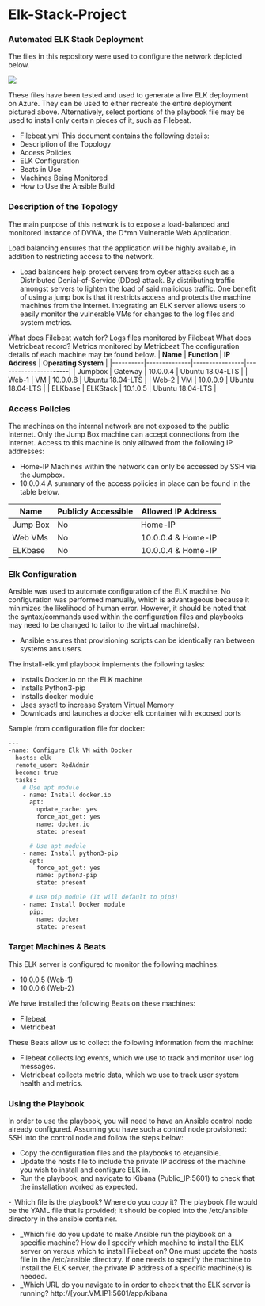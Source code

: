 # Elk-Stack-Project
### Automated ELK Stack Deployment
The files in this repository were used to configure the network depicted below.

![](diagrams/networkdiagram.jpg)
 
These files have been tested and used to generate a live ELK deployment on Azure. They can be used to either recreate the entire deployment pictured above. Alternatively, select portions of the playbook file may be used to install only certain pieces of it, such as Filebeat.
-	Filebeat.yml 
This document contains the following details:
-	Description of the Topology 
-	Access Policies
-	ELK Configuration
-	Beats in Use
-	Machines Being Monitored
-	How to Use the Ansible Build
### Description of the Topology
The main purpose of this network is to expose a load-balanced and monitored instance of DVWA, the D*mn Vulnerable Web Application.

Load balancing ensures that the application will be highly available, in addition to restricting access to the network.
-	Load balancers help protect servers from cyber attacks such as a Distributed Denial-of-Service (DDos) attack. By distributing traffic amongst servers to lighten the load of said malicious traffic. One benefit of using a jump box is that it restricts access and protects the machine machines from the Internet.
Integrating an ELK server allows users to easily monitor the vulnerable VMs for changes to the log files and system metrics.

What does Filebeat watch for? Logs files monitored by Filebeat
What does Metricbeat record? Metrics monitored by Metricbeat
The configuration details of each machine may be found below.
| **Name** | **Function** | **IP Address** | **Operating System** |
|----------|--------------|----------------|----------------------|
| Jumpbox  | Gateway      | 10.0.0.4       | Ubuntu 18.04-LTS     |
| Web-1    | VM           | 10.0.0.8       | Ubuntu 18.04-LTS     |
| Web-2    | VM           | 10.0.0.9       | Ubuntu 18.04-LTS     |
| ELKbase  | ELKStack     | 10.1.0.5       | Ubuntu 18.04-LTS     |
### Access Policies
The machines on the internal network are not exposed to the public Internet. 
Only the Jump Box machine can accept connections from the Internet. Access to this machine is only allowed from the following IP addresses:
-	Home-IP
Machines within the network can only be accessed by SSH via the Jumpbox.
-	10.0.0.4
A summary of the access policies in place can be found in the table below.

| **Name** | **Publicly Accessible** | **Allowed IP Address** |
|----------|-------------------------|------------------------|
| Jump Box | No                      | Home-IP                |
| Web VMs  | No                      | 10.0.0.4 & Home-IP     |
| ELKbase  | No                      | 10.0.0.4 & Home-IP     |
### Elk Configuration
Ansible was used to automate configuration of the ELK machine. No configuration was performed manually, which is advantageous because it minimizes the likelihood of human error. However, it should be noted that the syntax/commands used within the configuration files and playbooks may need to be changed to tailor to the virtual machine(s).

-	Ansible ensures that provisioning scripts can be identically ran between systems ans users.

The install-elk.yml playbook implements the following tasks:
-	Installs Docker.io on the ELK machine
-	Installs Python3-pip
-	Installs docker module
-	Uses sysctl to increase System Virtual Memory
-	Downloads and launches a docker elk container with exposed ports

Sample from configuration file for docker:
```bash
---
-name: Configure Elk VM with Docker
  hosts: elk
  remote_user: RedAdmin
  become: true
  tasks:
    # Use apt module
    - name: Install docker.io
      apt:
        update_cache: yes
        force_apt_get: yes
        name: docker.io
        state: present

      # Use apt module
    - name: Install python3-pip
      apt:
        force_apt_get: yes
        name: python3-pip
        state: present

      # Use pip module (It will default to pip3)
    - name: Install Docker module
      pip:
        name: docker
        state: present
```
      
### Target Machines & Beats
This ELK server is configured to monitor the following machines:
-	10.0.0.5 (Web-1)
-	10.0.0.6 (Web-2)

We have installed the following Beats on these machines:
-	Filebeat
-	Metricbeat

These Beats allow us to collect the following information from the machine:
-	Filebeat collects log events, which we use to track and monitor user log messages.
-	Metricbeat collects metric data, which we use to track user system health and metrics.
### Using the Playbook
In order to use the playbook, you will need to have an Ansible control node already configured. Assuming you have such a control node provisioned: 
SSH into the control node and follow the steps below:
- Copy the configuration files and the playbooks to etc/ansible.
- Update the hosts file to include the private IP address of the machine you wish to install and configure ELK in.
- Run the playbook, and navigate to Kibana (Public_IP:5601) to check that the installation worked as expected.

-_Which file is the playbook? Where do you copy it?
The playbook file would be the YAML file that is provided; it should be copied into the /etc/ansible directory in the ansible container.
- _Which file do you update to make Ansible run the playbook on a specific machine? How do I specify which machine to install the ELK server on versus which to install Filebeat on?
One must update the hosts file in the /etc/ansible directory. If one needs to specify the machine to install the ELK server, the private IP address of a specific machine(s) is needed.
- _Which URL do you navigate to in order to check that the ELK server is running?
http://[your.VM.IP]:5601/app/kibana
